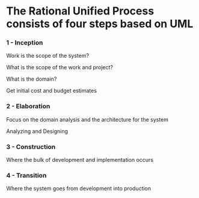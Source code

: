 # The Rational Unified Process consists of four steps based on UML

### 1 - Inception

Work is the scope of the system?

What is the scope of the work and project?

What is the domain?

Get initial cost and budget estimates

### 2 - Elaboration

Focus on the domain analysis and the architecture for the system

Analyzing and Designing

### 3 - Construction

Where the bulk of development and implementation occurs

### 4 - Transition

Where the system goes from development into production

